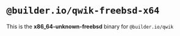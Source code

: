 # `@builder.io/qwik-freebsd-x64`

This is the **x86_64-unknown-freebsd** binary for `@builder.io/qwik`
